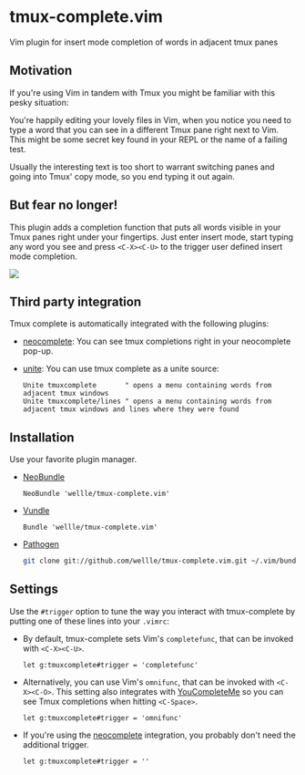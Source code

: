 # tmux-complete.vim

Vim plugin for insert mode completion of words in adjacent tmux panes

## Motivation

If you're using Vim in tandem with Tmux you might be familiar with this pesky
situation:

You're happily editing your lovely files in Vim, when you notice you need to
type a word that you can see in a different Tmux pane right next to Vim. This
might be some secret key found in your REPL or the name of a failing test.

Usually the interesting text is too short to warrant switching panes and going
into Tmux' copy mode, so you end typing it out again.

## But fear no longer!

This plugin adds a completion function that puts all words visible in your Tmux
panes right under your fingertips. Just enter insert mode, start typing any
word you see and press `<C-X><C-U>` to the trigger user defined insert mode
completion.

![][example]

[example]: https://raw.githubusercontent.com/wellle/images/master/tmux-complete-example.png

## Third party integration

Tmux complete is automatically integrated with the following plugins:

- [neocomplete](https://github.com/Shougo/neocomplete.vim): You can see tmux
    completions right in your neocomplete pop-up.

- [unite](https://github.com/Shougo/unite.vim): You can use tmux complete
    as a unite source:

    ```vim
    Unite tmuxcomplete       " opens a menu containing words from adjacent tmux windows
    Unite tmuxcomplete/lines " opens a menu containing words from adjacent tmux windows and lines where they were found
    ```

## Installation

Use your favorite plugin manager.

- [NeoBundle](https://github.com/Shougo/neobundle.vim)

    ```vim
    NeoBundle 'wellle/tmux-complete.vim'
    ```

- [Vundle](https://github.com/gmarik/Vundle.vim)

    ```vim
    Bundle 'wellle/tmux-complete.vim'
    ```

- [Pathogen](https://github.com/tpope/vim-pathogen)

    ```sh
    git clone git://github.com/wellle/tmux-complete.vim.git ~/.vim/bundle/tmux-complete.vim
    ```

## Settings

Use the `#trigger` option to tune the way you interact with
tmux-complete by putting one of these lines into your `.vimrc`:

- By default, tmux-complete sets Vim's `completefunc`, that can be invoked with
    `<C-X><C-U>`.

    ```vim
    let g:tmuxcomplete#trigger = 'completefunc'
    ```

- Alternatively, you can use Vim's `omnifunc`, that can be invoked with
    `<C-X><C-O>`. This setting also integrates with
    [YouCompleteMe](https://github.com/Valloric/YouCompleteMe) so you can see
    Tmux completions when hitting `<C-Space>`.

    ```vim
    let g:tmuxcomplete#trigger = 'omnifunc'
    ```

- If you're using the [neocomplete](https://github.com/Shougo/neocomplete.vim)
    integration, you probably don't need the additional trigger.

    ```vim
    let g:tmuxcomplete#trigger = ''
    ```
